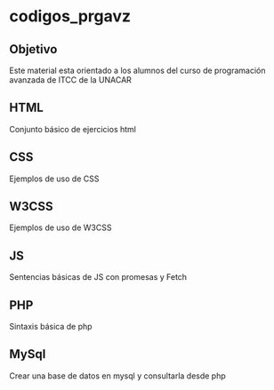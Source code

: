 # codigos_prgavz
## Objetivo
Este material esta orientado a los alumnos del curso de programación avanzada de ITCC de la UNACAR
## HTML
Conjunto básico de ejercicios html
## CSS
Ejemplos de uso de CSS
## W3CSS
Ejemplos de uso de W3CSS
## JS
Sentencias básicas de JS con promesas y Fetch
## PHP
Sintaxis básica de php
## MySql
Crear una base de datos en mysql y consultarla desde php
